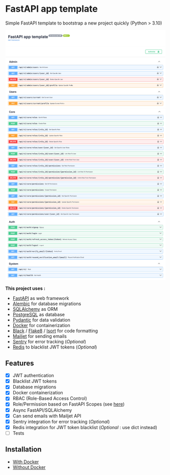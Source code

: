 # FastAPI app template

Simple FastAPI template to bootstrap a new project quickly (Python > 3.10)

![Swagger UI 1/3](docs/images/api_swagger_1.png)
![Swagger UI 2/3](docs/images/api_swagger_2.png)
![Swagger UI 3/3](docs/images/api_swagger_3.png)

**This project uses :**
- [FastAPI](https://fastapi.tiangolo.com/) as web framework
- [Alembic](https://alembic.sqlalchemy.org/en/latest/) for database migrations
- [SQLAlchemy](https://www.sqlalchemy.org/) as ORM
- [PostgreSQL](https://www.postgresql.org/) as database
- [Pydantic](https://docs.pydantic.dev/) for data validation
- [Docker](https://www.docker.com/) for containerization
- [Black](https://black.readthedocs.io/en/stable/) / [Flake8](https://flake8.pycqa.org/en/latest/) / [Isort](https://pycqa.github.io/isort/) for code formatting
- [Mailjet](https://www.mailjet.com/) for sending emails
- [Sentry](https://sentry.io/welcome/) for error tracking (_Optional_)
- [Redis](https://redis.io/) to blacklist JWT tokens (_Optional_)

## Features

- [x] JWT authentication
- [x] Blacklist JWT tokens
- [x] Database migrations
- [x] Docker containerization
- [x] RBAC (Role-Based Access Control)
- [x] Role/Permission based on FastAPI Scopes (see [here](https://fastapi.tiangolo.com/advanced/security/oauth2-scopes/?h=scope))
- [x] Async FastAPI/SQLAlchemy
- [x] Can send emails with Mailjet API
- [x] Sentry integration for error tracking (_Optional_)
- [x] Redis integration for JWT token blacklist (_Optional_ : use dict instead)
- [ ] Tests

## Installation

- [With Docker](docs/installation_with_docker.md)
- [Without Docker](docs/installation_without_docker.md)
